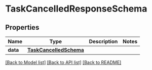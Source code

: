 # TaskCancelledResponseSchema

## Properties
Name | Type | Description | Notes
------------ | ------------- | ------------- | -------------
**data** | [**TaskCancelledSchema**](TaskCancelledSchema.md) |  | 

[[Back to Model list]](../README.md#documentation-for-models) [[Back to API list]](../README.md#documentation-for-api-endpoints) [[Back to README]](../README.md)

